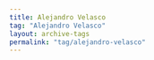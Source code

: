 ```yaml
---
title: Alejandro Velasco
tag: "Alejandro Velasco"
layout: archive-tags
permalink: "tag/alejandro-velasco"
---
```

